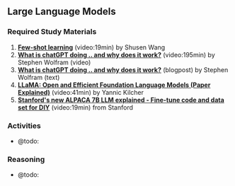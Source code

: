 ## Large Language Models

### Required Study Materials

1. **[Few-shot learning](https://www.youtube.com/watch?v=hE7eGew4eeg&list=PLgtf4d9zHHO8YjSSkkBT55XN8xsIvb-ku)** (video:19min) by Shusen Wang 
2. **[What is chatGPT doing .. and why does it work?](https://www.youtube.com/watch?v=flXrLGPY3SU)** (video:195min) by Stephen Wolfram (video)
3. **[What is chatGPT doing .. and why does it work?](https://writings.stephenwolfram.com/2023/02/what-is-chatgpt-doing-and-why-does-it-work/)** (blogpost) by Stephen Wolfram (text)
4. **[LLaMA: Open and Efficient Foundation Language Models (Paper Explained)](https://www.youtube.com/watch?v=E5OnoYF2oAk)** (video:41min) by Yannic Kilcher 
5. **[Stanford's new ALPACA 7B LLM explained - Fine-tune code and data set for DIY](https://www.youtube.com/watch?v=j6dqO2dSF9c)** (video:19min) from Stanford 

### Activities

* @todo:

### Reasoning

* @todo:
